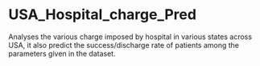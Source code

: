 # USA_Hospital_charge_Pred
Analyses the various charge imposed by hospital in various states across USA, it also predict the success/discharge rate of patients among the parameters given in the dataset.
